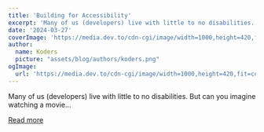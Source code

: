 ```yaml
---
title: 'Building for Accessibility'
excerpt: 'Many of us (developers) live with little to no disabilities. But can you imagine watching a movie...'
date: '2024-03-27'
coverImage: 'https://media.dev.to/cdn-cgi/image/width=1000,height=420,fit=cover,gravity=auto,format=auto/https%3A%2F%2Fdev-to-uploads.s3.amazonaws.com%2Fuploads%2Farticles%2Fpfzbuoioraxn90w7e25s.png'
author:
  name: Koders
  picture: "assets/blog/authors/koders.png"
ogImage:
  url: 'https://media.dev.to/cdn-cgi/image/width=1000,height=420,fit=cover,gravity=auto,format=auto/https%3A%2F%2Fdev-to-uploads.s3.amazonaws.com%2Fuploads%2Farticles%2Fpfzbuoioraxn90w7e25s.png'
---
```


Many of us (developers) live with little to no disabilities. But can you imagine watching a movie...

[Read more](https://dev.to/nonsoo24/building-for-accessibility-3gke)
